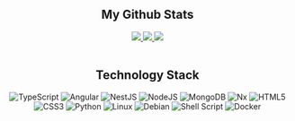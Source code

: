 <meta name="google-site-verification" content="sSE6qDq_S8Za2T0JZBXdPLK7eZueRZV4vsW1ZSb6IU0" />

<h2 align="center">My Github Stats</h2>

<div align="center">    
<a href="https://github.com/davormalnar">
    <img src="https://github-readme-streak-stats.herokuapp.com/?user=davormalnar&theme=dracula" />
</a>   

<a href="https://github.com/davormalnar">
    <img src="https://github-readme-stats.vercel.app/api?username=davormalnar&count_private=true&show_icons=true&theme=dracula" />
</a>

<a href="https://github.com/davormalnar">
    <img src="https://github-readme-stats.vercel.app/api/top-langs/?username=davormalnar&langs_count=5&count_private=true&layout=compact&theme=dracula" />
</a>    
</div>

<br>

<h2 align="center">Technology Stack</h2>
<div align="center">    
    
![TypeScript](https://img.shields.io/badge/typescript-%23007ACC.svg?style=for-the-badge&logo=typescript&logoColor=white)
![Angular](https://img.shields.io/badge/angular-%23DD0031.svg?style=for-the-badge&logo=angular&logoColor=white)
![NestJS](https://img.shields.io/badge/nestjs-%23E0234E.svg?style=for-the-badge&logo=nestjs&logoColor=white)
![NodeJS](https://img.shields.io/badge/node.js-6DA55F?style=for-the-badge&logo=node.js&logoColor=white)
![MongoDB](https://img.shields.io/badge/MongoDB-%234ea94b.svg?style=for-the-badge&logo=mongodb&logoColor=white)
![Nx](https://img.shields.io/badge/nx-143055?style=for-the-badge&logo=nx&logoColor=white)
![HTML5](https://img.shields.io/badge/html5-%23E34F26.svg?style=for-the-badge&logo=html5&logoColor=white)
![CSS3](https://img.shields.io/badge/css3-%231572B6.svg?style=for-the-badge&logo=css3&logoColor=white)
![Python](https://img.shields.io/badge/python-3670A0?style=for-the-badge&logo=python&logoColor=ffdd54)
![Linux](https://img.shields.io/badge/Linux-FCC624?style=for-the-badge&logo=linux&logoColor=black)
![Debian](https://img.shields.io/badge/Debian-D70A53?style=for-the-badge&logo=debian&logoColor=white)
![Shell Script](https://img.shields.io/badge/shell_script-%23121011.svg?style=for-the-badge&logo=gnu-bash&logoColor=white)
![Docker](https://img.shields.io/badge/docker-%230db7ed.svg?style=for-the-badge&logo=docker&logoColor=white)   
    
</div>
